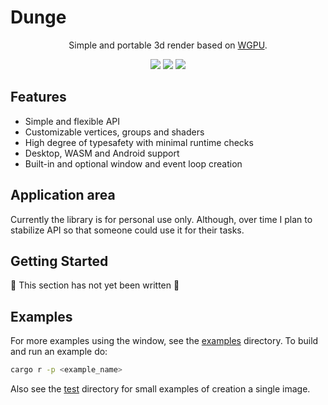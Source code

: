 # Dunge

<div align="center">
    <p>
        Simple and portable 3d render based on <a href="https://github.com/gfx-rs/wgpu">WGPU</a>.
    </p>
    <p>
        <a href="https://crates.io/crates/dunge"><img src="https://img.shields.io/crates/v/dunge.svg"></img></a>
        <a href="https://docs.rs/dunge"><img src="https://docs.rs/dunge/badge.svg"></img></a>
        <a href="https://github.com/nanoqsh/dunge/actions"><img src="https://github.com/nanoqsh/dunge/workflows/ci/badge.svg"></img></a>
    </p>
</div>

## Features
* Simple and flexible API
* Customizable vertices, groups and shaders
* High degree of typesafety with minimal runtime checks
* Desktop, WASM and Android support
* Built-in and optional window and event loop creation

## Application area
Currently the library is for personal use only. Although, over time I plan to stabilize API so that someone could use it for their tasks.

## Getting Started
🚧 This section has not yet been written 🚧

## Examples
For more examples using the window, see the [examples](https://github.com/nanoqsh/dunge/tree/main/examples) directory.
To build and run an example do:
```sh
cargo r -p <example_name>
```

Also see the [test](https://github.com/nanoqsh/dunge/tree/main/dunge/tests) directory for small examples of creation a single image.
